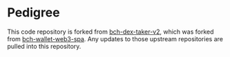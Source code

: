 # Pedigree

This code repository is forked from [bch-dex-taker-v2](https://github.com/Permissionless-Software-Foundation/bch-dex-taker-v2), which was forked from [bch-wallet-web3-spa](https://github.com/Permissionless-Software-Foundation/bch-wallet-web3-spa). Any updates to those upstream repositories are pulled into this repository.
